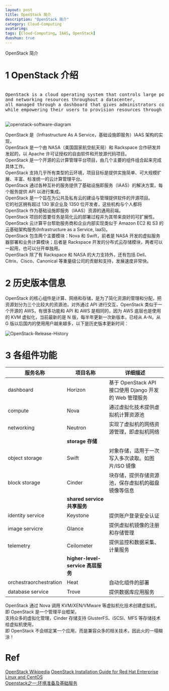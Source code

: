 ```yaml
---
layout: post
title: OpenStack 简介
description: "OpenStack 简介"
category: Cloud-Computing
avatarimg:
tags: [Cloud-Computing, IAAS, OpenStack]
duoshuo: true
---
```


OpenStack 简介

# 1 OpenStack 介绍

<pre>

OpenStack is a cloud operating system that controls large pools of compute, storage, 
and networking resources throughout a datacenter, 
all managed through a dashboard that gives administrators control 
while empowering their users to provision resources through a web interface.

</pre>

![openstack-software-diagram](http://www.openstack.org/themes/openstack/images/software/openstack-software-diagram.png)  

OpenStack 是（Infrastructure As A Service，基础设施即服务）IAAS 架构的实现，  
OpenStack 是一个由 NASA（美国国家航空航天局）和 Rackspace 合作研发并发起的，以 Apache 许可证授权的自由软件和开放源代码项目。  
OpenStack 是一个开源的云计算管理平台项目，由几个主要的组件组合起来完成具体工作。  
OpenStack 支持几乎所有类型的云环境，项目目标是提供实施简单、可大规模扩展、丰富、标准统一的云计算管理平台。  
OpenStack 通过各种互补的服务提供了基础设施即服务（IAAS）的解决方案，每个服务提供 API 以进行集成。  
OpenStack 是一个旨在为公共及私有云的建设与管理提供软件的开源项目。  
它的社区拥有超过 130 家企业及 1350 位开发者，这些机构与个人都将 OpenStack 作为基础设施即服务（IAAS）资源的通用前端。  
OpenStack 项目的首要任务是简化云的部署过程并为其带来良好的可扩展性。
OpenStack 云计算平台帮助服务商和企业内部实现类似于 Amazon EC2 和 S3 的云基础架构服务(Infrastructure as a Service, IaaS)。  
OpenStack 包含两个主要模块：Nova 和 Swift，前者是 NASA 开发的虚拟服务器部署和业务计算模块；后者是 Rackspace 开发的分布式云存储模块，两者可以一起用，也可以分开单独用。  
OpenStack 除了有 Rackspace 和 NASA 的大力支持外，还有包括 Dell、Citrix、Cisco、Canonical 等重量级公司的贡献和支持，发展速度非常快。

# 2 历史版本信息

OpenStack 的核心组件是计算、网络和存储，是为了简化资源的管理和分配，把资源划分为三个比较大的资源池，对外通过 API 进行交互，OpenStack 类似于一个开源的 AWS，有很多功能和 API 和 AWS 是相同的，因为 AWS 底层也是使用的 KVM 虚拟化，当前最新的是 N 版，每半年更新一次新版本，已经从 A-N，从 G 版以后国内的使用用户越来越多，以下是历史版本更新时间：

![OpenStack-Release-History](http://jaminzhang.github.io/images/OpenStack/OpenStack-Release-History.png)

# 3 各组件功能

|服务名称| 项目名称 | 详细描述 |
|------|------------|----------|
| dashboard | Horizon | 基于 OpenStack API 接口使用 Django 开发的 Web 管理服务 |
| compute | Nova | 通过虚拟化技术提供虚拟机计算资源池 |
| networking | 	Neutron | 实现了虚拟机的网络资源管理，即虚拟机网络 |
|| **storage 存储** ||
| object storage | Swift | 对象存储，适用于一次写入多次读取。如图片/ISO 镜像 |
| block storage | Cinder | 块存储，提供存储资源池，保存虚拟机的磁盘镜像等信息 |
|| **shared service 共享服务** ||
| identity service | Keystone | 提供账户登录安全认证 |
| image servicre | Glance | 提供虚拟机镜像的注册和存储管理 |
| telemetry | Ceilometer | 提供监控和数据采集、计量服务 |
|| **higher-level-service 高层服务** ||
| orchestraorchestration | Heat | 自动化组件的部署 |
| database service | Trove | 提供数据库应用服务 |

OpenStack 通过 Nova 调用 KVM/XEN/VMware 等虚拟机化技术创建虚拟机，即 OpenStack 是一个管理平台框架，  
支持众多的虚拟化管理，Cinder 存储支持 GlusterFS、iSCSI、MFS 等存储技术给虚拟机使用，  
即 OpenStack 不会绑定某一个应用，而是兼容众多的相关技术，因此火的一塌糊涂！  


# Ref

[OpenStack Wikipedia](https://en.wikipedia.org/wiki/OpenStack)
[OpenStack Installation Guide for Red Hat Enterprise Linux and CentOS](http://docs.openstack.org/mitaka/zh_CN/install-guide-rdo/index.html)    
[Openstack之一:环境准备及基础服务](https://www.studylinux.net/?p=2881)  
